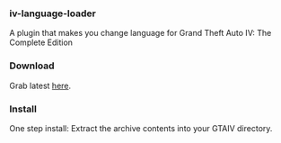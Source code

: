 ### iv-language-loader
A plugin that makes you change language for Grand Theft Auto IV: The Complete Edition

### Download
Grab latest [here](https://ci.appveyor.com/api/projects/gennariarmando/iv-language-loader/artifacts/iv-language-loader.zip).

### Install
One step install: Extract the archive contents into your GTAIV directory.